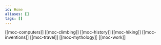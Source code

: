 ```yaml
---
id: Home
aliases: []
tags: []
---
```


[[moc-computers]]
[[moc-climbing]]
[[moc-history]]
[[moc-hiking]]
[[moc-inventions]]
[[moc-travel]]
[[moc-mythology]]
[[moc-work]]
